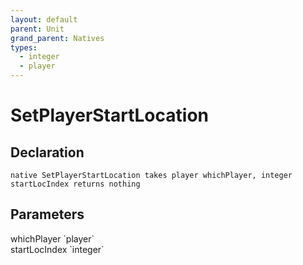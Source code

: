 ```yaml
---
layout: default
parent: Unit
grand_parent: Natives
types:
  - integer
  - player
---
```


# SetPlayerStartLocation

## Declaration

```
native SetPlayerStartLocation takes player whichPlayer, integer startLocIndex returns nothing
```

## Parameters
<dl>
  <dt>whichPlayer `player`</dt>
  <dd></dd>

  <dt>startLocIndex `integer`</dt>
  <dd></dd>
</dl>